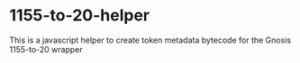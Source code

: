 # 1155-to-20-helper
This is a javascript helper to create token metadata bytecode for the Gnosis 1155-to-20 wrapper
